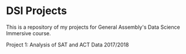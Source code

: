 # DSI Projects

This is a repository of my projects for General Assembly's Data Science Immersive course.

Project 1: Analysis of SAT and ACT Data 2017/2018
